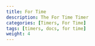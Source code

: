 ```yaml
---
title: For Time
description: The For Time Timer
categories: [Timers, For Time]
tags: [timers, docs, for time]
weight: 4
---
```

